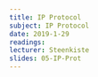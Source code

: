 ```yaml
---
title: IP Protocol
subject: IP Protocol
date: 2019-1-29
readings:
lecturer: Steenkiste
slides: 05-IP-Prot
---
```

